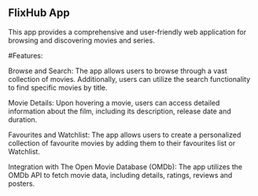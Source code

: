 ## FlixHub App

This app provides a comprehensive and user-friendly web application for browsing and discovering movies and series.

#Features:

Browse and Search: The app allows users to browse through a vast collection of movies. Additionally, users can utilize the search functionality to find specific movies by title.

Movie Details: Upon hovering a movie, users can access detailed information about the film, including its description, release date and duration.

Favourites and Watchlist: The app allows users to create a personalized collection of favourite movies by adding them to their favourites list or Watchlist.

Integration with The Open Movie Database (OMDb): The app utilizes the OMDb API to fetch movie data, including details, ratings, reviews and posters.
